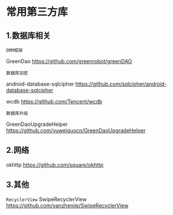# 常用第三方库

## 1.数据库相关

`ORM框架`

 GreenDao  https://github.com/greenrobot/greenDAO

`数据库加密`

android-database-sqlcipher https://github.com/sqlcipher/android-database-sqlcipher

wcdb https://github.com/Tencent/wcdb

`数据库升级` 

GreenDaoUpgradeHelper https://github.com/yuweiguocn/GreenDaoUpgradeHelper

## 2.网络

okhttp https://github.com/square/okhttp

## 3.其他

`RecyclerView` SwipeRecyclerView https://github.com/yanzhenjie/SwipeRecyclerView

